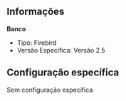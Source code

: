 ## Informações
**Banco**
- Tipo: Firebird
- Versão Especifica: Versão 2.5
## Configuração específica
Sem configuração específica
